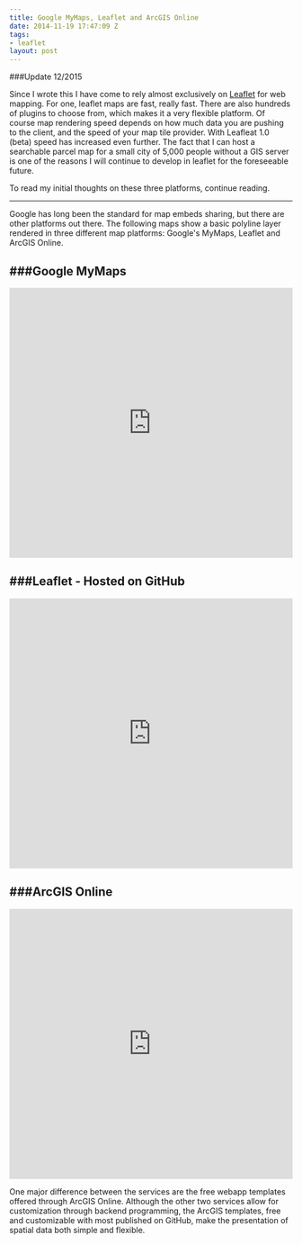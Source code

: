 ```yaml
---
title: Google MyMaps, Leaflet and ArcGIS Online
date: 2014-11-19 17:47:09 Z
tags:
- leaflet
layout: post
---
```


###Update 12/2015

Since I wrote this I have come to rely almost exclusively on [Leaflet](http://leafletjs.com/) for web mapping. For one, leaflet maps are fast, really fast. There are also hundreds of plugins to choose from, which makes it a very flexible platform. Of course map rendering speed depends on how much data you are pushing to the client, and the speed of your map tile provider. With Leafleat 1.0 (beta) speed has increased even further. The fact that I can host a searchable parcel map for a small city of 5,000 people without a GIS server is one of the reasons I will continue to develop in leaflet for the foreseeable future.

To read my initial thoughts on these three platforms, continue reading.

---
Google has long been the standard for map embeds sharing, but there are other platforms out there. The following maps show a basic polyline layer rendered in three different map platforms: Google's MyMaps, Leaflet and ArcGIS Online.

###Google MyMaps
---
<iframe src="https://www.google.com/maps/d/embed?mid=zohGjDikXVzw.k1Spqlzpqkws" style="width:100%;height:480px;" frameborder='0'></iframe>

###Leaflet - Hosted on GitHub
---
<iframe height="450" src="https://getbounds.com/geojson/" style="width:100%;height:480px;" frameborder='0'></iframe>

###ArcGIS Online
---
<iframe style="width:100%;height:480px;" frameborder='0' src="https://www.arcgis.com/apps/Viewer/index.html?appid=a7b9fe89135b4f69a51803704c8302b2"></iframe>

One major difference between the services are the free webapp templates offered through ArcGIS Online. Although the other two services allow for customization through backend programming, the ArcGIS templates, free and customizable with most published on GitHub, make the presentation of spatial data both simple and flexible.

